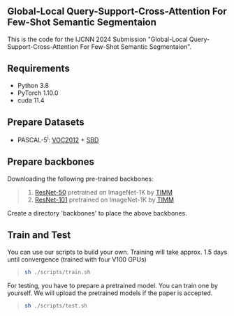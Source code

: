 ## Global-Local Query-Support-Cross-Attention For Few-Shot Semantic Segmentaion
This is the code for the IJCNN 2024 Submission "Global-Local Query-Support-Cross-Attention For Few-Shot Semantic Segmentaion".

## Requirements

- Python 3.8
- PyTorch 1.10.0
- cuda 11.4

## Prepare Datasets

- PASCAL-5<sup>i</sup>:  [VOC2012](http://host.robots.ox.ac.uk/pascal/VOC/voc2012/) + [SBD](http://home.bharathh.info/pubs/codes/SBD/download.html)

## Prepare backbones

Downloading the following pre-trained backbones:

> 1. [ResNet-50](https://github.com/rwightman/pytorch-image-models/releases/download/v0.1-rsb-weights/resnet50_a1h-35c100f8.pth) pretrained on ImageNet-1K by [TIMM](https://github.com/rwightman/pytorch-image-models)
> 2. [ResNet-101](https://github.com/rwightman/pytorch-image-models/releases/download/v0.1-rsb-weights/resnet101_a1h-36d3f2aa.pth) pretrained on ImageNet-1K by [TIMM](https://github.com/rwightman/pytorch-image-models)

Create a directory 'backbones' to place the above backbones.

## Train and Test
You can use our scripts to build your own. Training will take approx. 1.5 days until convergence (trained with four V100 GPUs)

> ```bash
> sh ./scripts/train.sh
> ```

For testing, you have to prepare a pretrained model. You can train one by yourself. We will upload the pretrained models if the paper is accepted.
> ```bash
> sh ./scripts/test.sh
> ```
